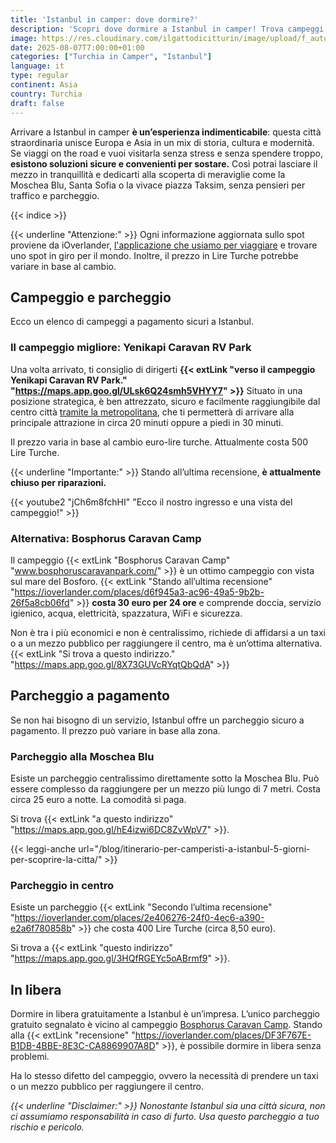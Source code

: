 ```yaml
---
title: 'Istanbul in camper: dove dormire?'
description: 'Scopri dove dormire a Istanbul in camper! Trova campeggi sicuri e parcheggi low-cost per visitare la Moschea Blu e Taksim, con consigli per un’esperienza unica.'
image: https://res.cloudinary.com/ilgattodicitturin/image/upload/f_auto,q_auto,w_800,dpr_auto/v1754638685/Articoli/turchia/camper-istanbul-dove-dormire_l2zigk.png
date: 2025-08-07T7:00:00+01:00
categories: ["Turchia in Camper", "Istanbul"]
language: it
type: regular   
continent: Asia
country: Turchia
draft: false
---
```

Arrivare a Istanbul in camper **è un’esperienza indimenticabile**: questa città straordinaria unisce Europa e Asia in un mix di storia, cultura e modernità. Se viaggi on the road e vuoi visitarla senza stress e senza spendere troppo, **esistono soluzioni sicure e convenienti per sostare.** Così potrai lasciare il mezzo in tranquillità e dedicarti alla scoperta di meraviglie come la Moschea Blu, Santa Sofia o la vivace piazza Taksim, senza pensieri per traffico e parcheggio.

{{< indice >}}

{{< underline "Attenzione:" >}} Ogni informazione aggiornata sullo spot proviene da iOverlander, [l'applicazione che usiamo per viaggiare](/blog/camper-le-applicazioni-da-avere-per-viaggiare) e trovare uno spot in giro per il mondo. Inoltre, il prezzo in Lire Turche potrebbe variare in base al cambio.

## Campeggio e parcheggio
Ecco un elenco di campeggi a pagamento sicuri a Istanbul.

### Il campeggio migliore: Yenikapi Caravan RV Park
Una volta arrivato, ti consiglio di dirigerti **{{< extLink "verso il campeggio Yenikapi Caravan RV Park." "https://maps.app.goo.gl/ULsk6Q24smh5VHYY7" >}}** Situato in una posizione strategica, è ben attrezzato, sicuro e facilmente raggiungibile dal centro città [tramite la metropolitana](/blog/metropolitana-istanbul-viaggio-sostenibile-citta), che ti permetterà di arrivare alla principale attrazione in circa 20 minuti oppure a piedi in 30 minuti. 

Il prezzo varia in base al cambio euro-lire turche. Attualmente costa 500 Lire Turche.

{{< underline "Importante:" >}} Stando all’ultima recensione, **è attualmente chiuso per riparazioni.**

{{< youtube2 "jCh6m8fchHI"  "Ecco il nostro ingresso e una vista del campeggio!" >}}

### Alternativa: Bosphorus Caravan Camp
Il campeggio {{< extLink "Bosphorus Caravan Camp" "www.bosphoruscaravanpark.com/" >}} è un ottimo campeggio con vista sul mare del Bosforo. {{< extLink "Stando all’ultima recensione" "https://ioverlander.com/places/d6f945a3-ac96-49a5-9b2b-26f5a8cb06fd" >}} **costa 30 euro per 24 ore** e comprende doccia, servizio igienico, acqua, elettricità, spazzatura, WiFi e sicurezza.

Non è tra i più economici e non è centralissimo, richiede di affidarsi a un taxi o a un mezzo pubblico per raggiungere il centro, ma è un’ottima alternativa. {{< extLink "Si trova a questo indirizzo." "https://maps.app.goo.gl/8X73GUVcRYqtQbQdA" >}}

## Parcheggio a pagamento
Se non hai bisogno di un servizio, Istanbul offre un parcheggio sicuro a pagamento. Il prezzo può variare in base alla zona.

### Parcheggio alla Moschea Blu
Esiste un parcheggio centralissimo direttamente sotto la Moschea Blu. Può essere complesso da raggiungere per un mezzo più lungo di 7 metri. Costa circa 25 euro a notte. La comodità si paga.

Si trova {{< extLink "a questo indirizzo" "https://maps.app.goo.gl/hE4izwi6DC8ZvWpV7" >}}.

{{< leggi-anche url="/blog/itinerario-per-camperisti-a-istanbul-5-giorni-per-scoprire-la-citta/" >}}

### Parcheggio in centro
Esiste un parcheggio {{< extLink "Secondo l’ultima recensione" "https://ioverlander.com/places/2e406276-24f0-4ec6-a390-e2a6f780858b" >}} che costa 400 Lire Turche (circa 8,50 euro).

Si trova a {{< extLink "questo indirizzo" "https://maps.app.goo.gl/3HQfRGEYc5oABrmf9" >}}.

## In libera
Dormire in libera gratuitamente a Istanbul è un’impresa. L’unico parcheggio gratuito segnalato è vicino al campeggio [Bosphorus Caravan Camp](#alternativa-bosphorus-caravan-camp). Stando alla {{< extLink "recensione" "https://ioverlander.com/places/DF3F767E-B1DB-4BBE-8E3C-CA8869907A8D" >}}, è possibile dormire in libera senza problemi.

Ha lo stesso difetto del campeggio, ovvero la necessità di prendere un taxi o un mezzo pubblico per raggiungere il centro.

_{{< underline "Disclaimer:" >}} Nonostante Istanbul sia una città sicura, non ci assumiamo responsabilità in caso di furto. Usa questo parcheggio a tuo rischio e pericolo._